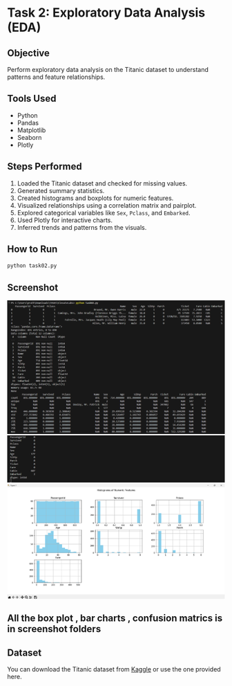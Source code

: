 # Task 2: Exploratory Data Analysis (EDA)

## Objective
Perform exploratory data analysis on the Titanic dataset to understand patterns and feature relationships.

## Tools Used
- Python
- Pandas
- Matplotlib
- Seaborn
- Plotly

## Steps Performed
1. Loaded the Titanic dataset and checked for missing values.
2. Generated summary statistics.
3. Created histograms and boxplots for numeric features.
4. Visualized relationships using a correlation matrix and pairplot.
5. Explored categorical variables like `Sex`, `Pclass`, and `Embarked`.
6. Used Plotly for interactive charts.
7. Inferred trends and patterns from the visuals.

## How to Run
 ```bash
python task02.py
```

## Screenshot
![Histogram](screenshot/output1.png)
![Histogram](screenshot/output2.png)
![Histogram](screenshot/task2.png)

## All the box plot , bar charts , confusion matrics is in screenshot folders

## Dataset
You can download the Titanic dataset from [Kaggle](https://www.kaggle.com/c/titanic/data) or use the one provided here.
